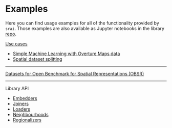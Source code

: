# Examples

Here you can find usage examples for all of the functionality provided by `srai`. Those examples are also available as Jupyter notebooks in the library [repo](https://github.com/kraina-ai/srai/tree/master/examples).

[Use cases](./use_cases)

* [Simple Machine Learning with Overture Maps data](./use_cases/simple_machine_learning_with_overture_maps_data.ipynb)
* [Spatial dataset splitting](./use_cases/spatial_splitting.ipynb)

---

[Datasets for Open Benchmark for Spatial Representations (OBSR)](./datasets)

---

Library API

* [Embedders](./embedders)
* [Joiners](./joiners)
* [Loaders](./loaders)
* [Neighbourhoods](./neighbourhoods)
* [Regionalizers](./regionalizers)
